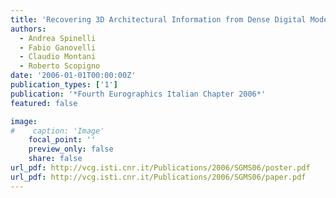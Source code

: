 ```yaml
---
title: 'Recovering 3D Architectural Information from Dense Digital Models of Buildings'
authors:
  - Andrea Spinelli
  - Fabio Ganovelli
  - Claudio Montani
  - Roberto Scopigno
date: '2006-01-01T00:00:00Z'
publication_types: ['1']
publication: '*Fourth Eurographics Italian Chapter 2006*'
featured: false

image:
#    caption: 'Image'
    focal_point: ''
    preview_only: false
    share: false
url_pdf: http://vcg.isti.cnr.it/Publications/2006/SGMS06/poster.pdf
url_pdf: http://vcg.isti.cnr.it/Publications/2006/SGMS06/paper.pdf
---
```

